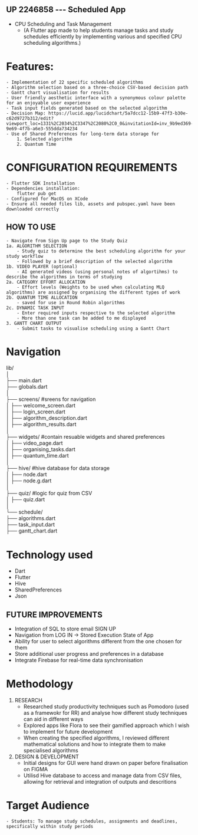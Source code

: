 ## UP 2246858 --- Scheduled App
- CPU Scheduling and Task Management 
    - (A Flutter app made to help students manage tasks and study schedules efficiently by implementing various and specified CPU scheduling algorithms.)

# Features:
    - Implementation of 22 specific scheduled algorithms
    - Algorithm selection based on a three-choice CSV-based decision path
    - Gantt chart visualisation for results
    - User friendly aesthetic interface with a synonymous colour palette for an enjoyable user experience
    - Task input fields generated based on the selected algorithm
    - Decision Map: https://lucid.app/lucidchart/5a7dcc12-15b9-47f3-b30e-c62d9727b312/edit?viewport_loc=1331%2C2034%2C3347%2C2080%2C0_0&invitationId=inv_9b9ed369-9e69-4f7b-a6e3-555dda734234
    - Use of Shared Preferences for long-term data storage for 
        1. Selected algorithm
        2. Quantum Time 

# CONFIGURATION REQUIREMENTS
    - Flutter SDK Installation 
    - Dependencies installation: 
        flutter pub get
    - Configured for MacOS on XCode
    - Ensure all needed files lib, assets and pubspec.yaml have been downloaded correctly

## HOW TO USE
    - Navigate from Sign Up page to the Study Quiz
    1a. ALGORITHM SELECTION
        - Study quiz to determine the best scheduling algorithm for your study workflow
        - Followed by a brief description of the selected algorithm
    1b. VIDEO PLAYER (optional)
        - AI generated videos (using personal notes of algortihms) to describe the algorithms in terms of studying
    2a. CATEGORY EFFORT ALLOCATION
        - Effort levels (Weights to be used when calculating MLQ algorithms) are assigned by organising the different types of work
    2b. QUANTUM TIME ALLOCATION
        - saved for use in Round Robin algorithms
    2c. DYNAMIC TASK INPUT
        - Enter required inputs respective to the selected algorithm
        - More than one task can be added to me displayed
    3. GANTT CHART OUTPUT
        - Submit tasks to visualise scheduling using a Gantt Chart
    
# Navigation
lib/  
│  
├── main.dart  
├── globals.dart  
│  
├── screens/  #sreens for navigation  
│   ├── welcome_screen.dart  
│   ├── login_screen.dart  
│   ├── algorithm_description.dart  
│   ├── algorithm_results.dart  
│  
├── widgets/  #contain resuable widgets and shared preferences  
│   ├── video_page.dart  
│   ├── organising_tasks.dart  
│   ├── quantum_time.dart  
│  
├── hive/  #hive database for data storage  
│   ├── node.dart  
│   ├── node.g.dart  
│  
├── quiz/  #logic for quiz from CSV  
│   ├── quiz.dart  
│   
└── schedule/                        
    ├── algorithms.dart  
    ├── task_input.dart  
    ├── gantt_chart.dart  


# Technology used
- Dart
- Flutter
- Hive
- SharedPreferences
- Json

## FUTURE IMPROVEMENTS
- Integration of SQL to store email SIGN UP
- Navigation from LOG IN -> Stored Execution State of App
- Ability for user to select algorithms different from the one chosen for them
- Store additional user progress and preferences in a database 
- Integrate Firebase for real-time data synchronisation

# Methodology
1. RESEARCH
    - Researched study productivity techniques such as Pomodoro (used as a framewokr for RR) and analyse how different study techniques can aid in different ways 
    - Explored apps like Flora to see their gamified approach which I wish to implement for future development
    - When creating the specified algorithms, I reviewed different mathematical solutions and how to integrate them to make specialised algorithms
2. DESIGN & DEVELOPMENT
    - Initial designs for GUI were hand drawn on paper before finalisation on FIGMA 
    - Utilisd Hive database to access and manage data from CSV files, allowing for retrieval and integration of outputs and descritions

# Target Audience
    - Students: To manage study schedules, assignments and deadlines, specifically within study periods